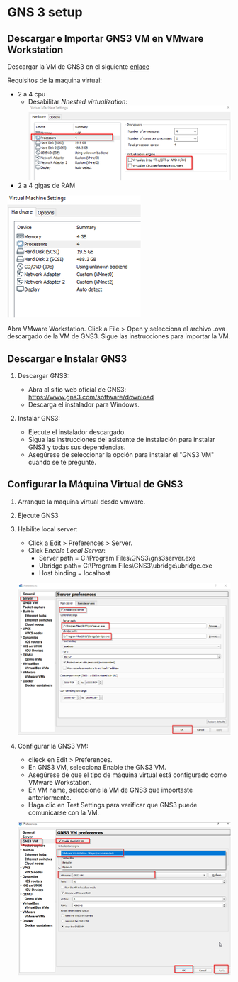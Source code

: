 # GNS 3 setup
## Descargar e Importar GNS3 VM en VMware Workstation

Descargar la VM de GNS3 en el siguiente [enlace](https://crgworkforce-my.sharepoint.com/:u:/g/personal/rreyes_getcrg_com/ERDwToKn34VJkBGu1_7wI3UBkcbYkhZ3HbhtDziJM5UZGg?e=tXlt1v)

Requisitos de la maquina virtual:
- 2 a 4 cpu
    - Desabilitar *Nnested virtualization*:
    ![](../IMG/red13.png)
- 2 a 4 gigas de RAM

![](../IMG/red14.png)


Abra VMware Workstation.
Click a File > Open y selecciona el archivo .ova descargado de la VM de GNS3.
Sigue las instrucciones para importar la VM.

## Descargar e Instalar GNS3
1. Descargar GNS3:

    - Abra al sitio web oficial de GNS3: https://www.gns3.com/software/download
    - Descarga el instalador para Windows.
2. Instalar GNS3:

    - Ejecute el instalador descargado.
    - Sigua las instrucciones del asistente de instalación para instalar GNS3 y todas sus dependencias.
    - Asegúrese de seleccionar la opción para instalar el "GNS3 VM" cuando se te pregunte.
## Configurar la Máquina Virtual de GNS3

1. Arranque la maquina virtual desde vmware.
2. Ejecute GNS3
3. Habilite local server:
    - Click a Edit > Preferences > Server.
    - Click *Enable Local Server*:
        - Server path = C:\Program Files\GNS3\gns3server.exe
        - Ubridge path= C:\Program Files\GNS3\ubridge\ubridge.exe
        - Host binding = localhost

    ![](../IMG/red10.png)
4.  Configurar la GNS3 VM:
    - clieck en Edit > Preferences.
    - En GNS3 VM, selecciona Enable the GNS3 VM.
    - Asegúrese de que el tipo de máquina virtual está configurado como VMware Workstation.
    - En VM name, seleccione la VM de GNS3 que importaste anteriormente.
    - Haga clic en Test Settings para verificar que GNS3 puede comunicarse con la VM.

    ![](../IMG/red11.png)